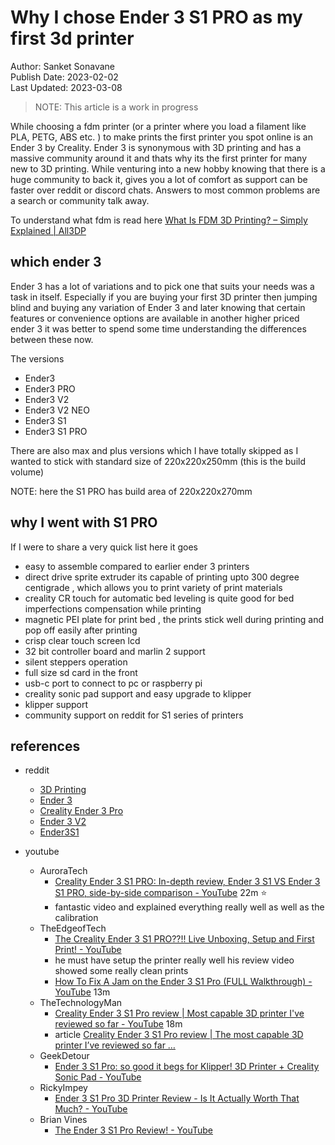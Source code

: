 # Why I chose Ender 3 S1 PRO as my first 3d printer
Author: Sanket Sonavane   
Publish Date: 2023-02-02   
Last Updated: 2023-03-08

> NOTE: This article is a work in progress 

While choosing a fdm printer (or a printer where you load a filament like PLA, PETG, ABS etc. ) to make prints the first printer you spot online is an Ender 3 by Creality. Ender 3 is synonymous with 3D printing and has a massive community around it and thats why its the first printer for many new to 3D printing. While venturing into a new hobby knowing that there is a huge community to back it, gives you a lot of comfort as support can be faster over reddit or discord chats. Answers to most common problems are a search or community talk away. 

To understand what fdm is read here 
[What Is FDM 3D Printing? – Simply Explained | All3DP](https://all3dp.com/2/fused-deposition-modeling-fdm-3d-printing-simply-explained/)

## which ender 3 
Ender 3 has a lot of variations and to pick one that suits your needs was a task in itself. Especially if you are buying your first 3D printer then jumping blind and buying any variation of Ender 3 and later knowing that certain features or convenience options are available in another higher priced ender 3 it was better to spend some time understanding the differences between these now. 

The versions 
- Ender3
- Ender3 PRO
- Ender3 V2
- Ender3 V2 NEO
- Ender3 S1
- Ender3 S1 PRO

There are also max and plus versions which I have totally skipped as I wanted to stick with standard size of 220x220x250mm (this is the build volume)

NOTE: here the S1 PRO has build area of 220x220x270mm 

## why I went with S1 PRO
If I were to share a very quick list here it goes

- easy to assemble compared to earlier ender 3 printers
- direct drive sprite extruder its capable of printing upto 300 degree centigrade , which allows you to print variety of print materials
- creality CR touch for automatic bed leveling is quite good for bed imperfections compensation while printing
- magnetic PEI plate for print bed , the prints stick well during printing and pop off easily after printing 
- crisp clear touch screen lcd 
- 32 bit controller board and marlin 2 support
- silent steppers operation
- full size sd card in the front
- usb-c port to connect to pc or raspberry pi
- creality sonic pad support and easy upgrade to klipper 
- klipper support
- community support on reddit for S1 series of printers

## references
- reddit
  - [3D Printing](https://www.reddit.com/r/3Dprinting/)
  - [Ender 3](https://www.reddit.com/r/ender3/)
  - [Creality Ender 3 Pro](https://www.reddit.com/r/Ender3Pro/)
  - [Ender 3 V2](https://www.reddit.com/r/ender3v2/)
  - [Ender3S1](https://www.reddit.com/r/Ender3S1/)

- youtube 
    - AuroraTech
        - [Creality Ender 3 S1 PRO: In-depth review, Ender 3 S1 VS Ender 3 S1 PRO, side-by-side comparison - YouTube](https://www.youtube.com/watch?v=x7nIJoKfc78&ab_channel=AuroraTech) 22m ⭐
        - fantastic video and explained everything really well as well as the calibration
    - TheEdgeofTech
        - [The Creality Ender 3 S1 PRO??!! Live Unboxing, Setup and First Print! - YouTube](https://www.youtube.com/watch?v=KtYUTcrDm2U&ab_channel=TheEdgeofTech) 
        - he must have setup the printer really well his review video showed some really clean prints
        - [How To Fix A Jam on the Ender 3 S1 Pro (FULL Walkthrough) - YouTube](https://www.youtube.com/watch?v=0goTwwAVb58&ab_channel=TheEdgeofTech) 13m 
    - TheTechnologyMan
        - [Creality Ender 3 S1 Pro review | Most capable 3D printer I've reviewed so far - YouTube](https://www.youtube.com/watch?v=EO2nMoq4J2Y&ab_channel=TheTechnologyMan)  18m 
        - article [Creality Ender 3 S1 Pro review | The most capable 3D printer I’ve reviewed so far …](https://thetechnologyman.com/creality-ender-3-s1-pro-review-the-most-capable-3d-printer-ive-reviewed-so-far/)   
    - GeekDetour 
        - [Ender 3 S1 Pro: so good it begs for Klipper! 3D Printer + Creality Sonic Pad - YouTube](https://www.youtube.com/watch?v=bQ6E27bCyBw&t=409s&ab_channel=GeekDetour)
    - RickyImpey  
        - [Ender 3 S1 Pro 3D Printer Review - Is It Actually Worth That Much? - YouTube](https://www.youtube.com/watch?v=zEVVV3jDUX8&ab_channel=RickyImpey)
    - Brian Vines
        - [The Ender 3 S1 Pro Review! - YouTube](https://www.youtube.com/watch?v=YKbfb7fpyt4&t=37s&ab_channel=BV3D%3ABryanVines) 

